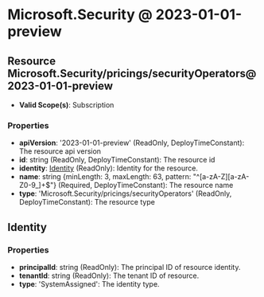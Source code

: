 # Microsoft.Security @ 2023-01-01-preview

## Resource Microsoft.Security/pricings/securityOperators@2023-01-01-preview
* **Valid Scope(s)**: Subscription
### Properties
* **apiVersion**: '2023-01-01-preview' (ReadOnly, DeployTimeConstant): The resource api version
* **id**: string (ReadOnly, DeployTimeConstant): The resource id
* **identity**: [Identity](#identity) (ReadOnly): Identity for the resource.
* **name**: string {minLength: 3, maxLength: 63, pattern: "^[a-zA-Z][a-zA-Z0-9_]+$"} (Required, DeployTimeConstant): The resource name
* **type**: 'Microsoft.Security/pricings/securityOperators' (ReadOnly, DeployTimeConstant): The resource type

## Identity
### Properties
* **principalId**: string (ReadOnly): The principal ID of resource identity.
* **tenantId**: string (ReadOnly): The tenant ID of resource.
* **type**: 'SystemAssigned': The identity type.

